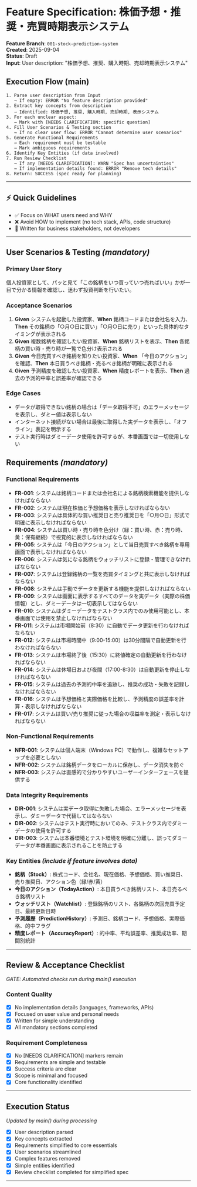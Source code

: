 # Feature Specification: 株価予想・推奨・売買時期表示システム

**Feature Branch**: `001-stock-prediction-system`  
**Created**: 2025-09-04  
**Status**: Draft  
**Input**: User description: "株価予想、推奨、購入時期、売却時期表示システム"

## Execution Flow (main)
```
1. Parse user description from Input
   → If empty: ERROR "No feature description provided"
2. Extract key concepts from description
   → Identified: 株価予想, 推奨, 購入時期, 売却時期, 表示システム
3. For each unclear aspect:
   → Mark with [NEEDS CLARIFICATION: specific question]
4. Fill User Scenarios & Testing section
   → If no clear user flow: ERROR "Cannot determine user scenarios"
5. Generate Functional Requirements
   → Each requirement must be testable
   → Mark ambiguous requirements
6. Identify Key Entities (if data involved)
7. Run Review Checklist
   → If any [NEEDS CLARIFICATION]: WARN "Spec has uncertainties"
   → If implementation details found: ERROR "Remove tech details"
8. Return: SUCCESS (spec ready for planning)
```

---

## ⚡ Quick Guidelines
- ✅ Focus on WHAT users need and WHY
- ❌ Avoid HOW to implement (no tech stack, APIs, code structure)
- 👥 Written for business stakeholders, not developers

---

## User Scenarios & Testing *(mandatory)*

### Primary User Story
個人投資家として、パッと見て「この銘柄をいつ買っていつ売ればいい」かが一目で分かる情報を確認し、迷わず投資判断を行いたい。

### Acceptance Scenarios
1. **Given** システムを起動した投資家、**When** 銘柄コードまたは会社名を入力、**Then** その銘柄の「○月○日に買い」「○月○日に売り」といった具体的なタイミングが表示される
2. **Given** 複数銘柄を確認したい投資家、**When** 銘柄リストを表示、**Then** 各銘柄の買い時・売り時が一覧で色分け表示される
3. **Given** 今日売買すべき銘柄を知りたい投資家、**When** 「今日のアクション」を確認、**Then** 本日買うべき銘柄・売るべき銘柄が明確に表示される
4. **Given** 予測精度を確認したい投資家、**When** 精度レポートを表示、**Then** 過去の予測的中率と誤差率が確認できる

### Edge Cases
- データが取得できない銘柄の場合は「データ取得不可」のエラーメッセージを表示し、ダミー値は表示しない
- インターネット接続がない場合は最後に取得した実データを表示し、「オフライン」表記を明示する
- テスト実行時はダミーデータ使用を許可するが、本番画面では一切使用しない

## Requirements *(mandatory)*

### Functional Requirements
- **FR-001**: システムは銘柄コードまたは会社名による銘柄検索機能を提供しなければならない
- **FR-002**: システムは現在株価と予想価格を表示しなければならない
- **FR-003**: システムは具体的な買い推奨日と売り推奨日を「○月○日」形式で明確に表示しなければならない
- **FR-004**: システムは買い時・売り時を色分け（緑：買い時、赤：売り時、黄：保有継続）で視覚的に表示しなければならない
- **FR-005**: システムは「今日のアクション」として当日売買すべき銘柄を専用画面で表示しなければならない
- **FR-006**: システムは気になる銘柄をウォッチリストに登録・管理できなければならない
- **FR-007**: システムは登録銘柄の一覧を売買タイミングと共に表示しなければならない
- **FR-008**: システムは手動でデータを更新する機能を提供しなければならない
- **FR-009**: システムは画面に表示するすべてのデータを実データ（実際の株価情報）とし、ダミーデータは一切表示してはならない
- **FR-010**: システムはダミーデータをテストクラス内でのみ使用可能とし、本番画面では使用を禁止しなければならない
- **FR-011**: システムは市場開始前（8:30）に自動でデータ更新を行わなければならない
- **FR-012**: システムは市場時間中（9:00-15:00）は30分間隔で自動更新を行わなければならない
- **FR-013**: システムは市場終了後（15:30）に終値確定の自動更新を行わなければならない
- **FR-014**: システムは休場日および夜間（17:00-8:30）は自動更新を停止しなければならない
- **FR-015**: システムは過去の予測的中率を追跡し、推奨の成功・失敗を記録しなければならない
- **FR-016**: システムは予想価格と実際価格を比較し、予測精度の誤差率を計算・表示しなければならない
- **FR-017**: システムは買い/売り推奨に従った場合の収益率を測定・表示しなければならない

### Non-Functional Requirements
- **NFR-001**: システムは個人端末（Windows PC）で動作し、複雑なセットアップを必要としない
- **NFR-002**: システムは銘柄データをローカルに保存し、データ消失を防ぐ
- **NFR-003**: システムは直感的で分かりやすいユーザーインターフェースを提供する

### Data Integrity Requirements
- **DIR-001**: システムは実データ取得に失敗した場合、エラーメッセージを表示し、ダミーデータで代替してはならない
- **DIR-002**: システムはテスト実行時においてのみ、テストクラス内でダミーデータの使用を許可する
- **DIR-003**: システムは本番環境とテスト環境を明確に分離し、誤ってダミーデータが本番画面に表示されることを防止する

### Key Entities *(include if feature involves data)*
- **銘柄（Stock）**: 株式コード、会社名、現在価格、予想価格、買い推奨日、売り推奨日、アクション色（緑/赤/黄）
- **今日のアクション（TodayAction）**: 本日買うべき銘柄リスト、本日売るべき銘柄リスト
- **ウォッチリスト（Watchlist）**: 登録銘柄のリスト、各銘柄の次回売買予定日、最終更新日時
- **予測履歴（PredictionHistory）**: 予測日、銘柄コード、予想価格、実際価格、的中フラグ
- **精度レポート（AccuracyReport）**: 的中率、平均誤差率、推奨成功率、期間別統計

---

## Review & Acceptance Checklist
*GATE: Automated checks run during main() execution*

### Content Quality
- [x] No implementation details (languages, frameworks, APIs)
- [x] Focused on user value and personal needs
- [x] Written for simple understanding
- [x] All mandatory sections completed

### Requirement Completeness
- [x] No [NEEDS CLARIFICATION] markers remain
- [x] Requirements are simple and testable
- [x] Success criteria are clear
- [x] Scope is minimal and focused
- [x] Core functionality identified

---

## Execution Status
*Updated by main() during processing*

- [x] User description parsed
- [x] Key concepts extracted  
- [x] Requirements simplified to core essentials
- [x] User scenarios streamlined
- [x] Complex features removed
- [x] Simple entities identified
- [x] Review checklist completed for simplified spec

---

